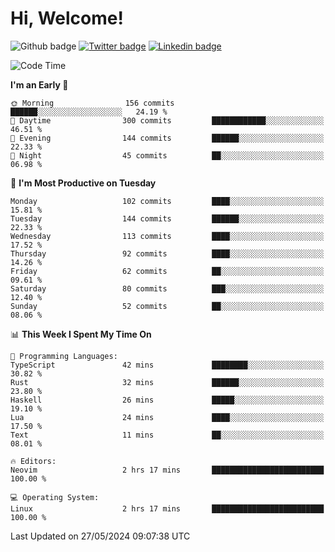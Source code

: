   # Hi, Welcome!
  ![Github badge](https://img.shields.io/github/followers/kraken-afk.svg?style=social&label=Follow&maxAge=2592000)
  [![Twitter badge](https://img.shields.io/badge/-Twitter-00acee?style=flat-square&logo=Twitter&logoColor=white)](https://twitter.com/trshppl)
  [![Linkedin badge](https://img.shields.io/badge/LinkedIn-0077B5?style=flat-square&logo=linkedin&logoColor=white)](https://www.linkedin.com/in/noveanrer)
<!--START_SECTION:waka-->
![Code Time](http://img.shields.io/badge/Code%20Time-223%20hrs%2039%20mins-blue)

**I'm an Early 🐤** 

```text
🌞 Morning                156 commits         ██████░░░░░░░░░░░░░░░░░░░   24.19 % 
🌆 Daytime                300 commits         ████████████░░░░░░░░░░░░░   46.51 % 
🌃 Evening                144 commits         ██████░░░░░░░░░░░░░░░░░░░   22.33 % 
🌙 Night                  45 commits          ██░░░░░░░░░░░░░░░░░░░░░░░   06.98 % 
```
📅 **I'm Most Productive on Tuesday** 

```text
Monday                   102 commits         ████░░░░░░░░░░░░░░░░░░░░░   15.81 % 
Tuesday                  144 commits         ██████░░░░░░░░░░░░░░░░░░░   22.33 % 
Wednesday                113 commits         ████░░░░░░░░░░░░░░░░░░░░░   17.52 % 
Thursday                 92 commits          ████░░░░░░░░░░░░░░░░░░░░░   14.26 % 
Friday                   62 commits          ██░░░░░░░░░░░░░░░░░░░░░░░   09.61 % 
Saturday                 80 commits          ███░░░░░░░░░░░░░░░░░░░░░░   12.40 % 
Sunday                   52 commits          ██░░░░░░░░░░░░░░░░░░░░░░░   08.06 % 
```


📊 **This Week I Spent My Time On** 

```text
💬 Programming Languages: 
TypeScript               42 mins             ████████░░░░░░░░░░░░░░░░░   30.82 % 
Rust                     32 mins             ██████░░░░░░░░░░░░░░░░░░░   23.80 % 
Haskell                  26 mins             █████░░░░░░░░░░░░░░░░░░░░   19.10 % 
Lua                      24 mins             ████░░░░░░░░░░░░░░░░░░░░░   17.50 % 
Text                     11 mins             ██░░░░░░░░░░░░░░░░░░░░░░░   08.01 % 

🔥 Editors: 
Neovim                   2 hrs 17 mins       █████████████████████████   100.00 % 

💻 Operating System: 
Linux                    2 hrs 17 mins       █████████████████████████   100.00 % 
```


 Last Updated on 27/05/2024 09:07:38 UTC
<!--END_SECTION:waka-->